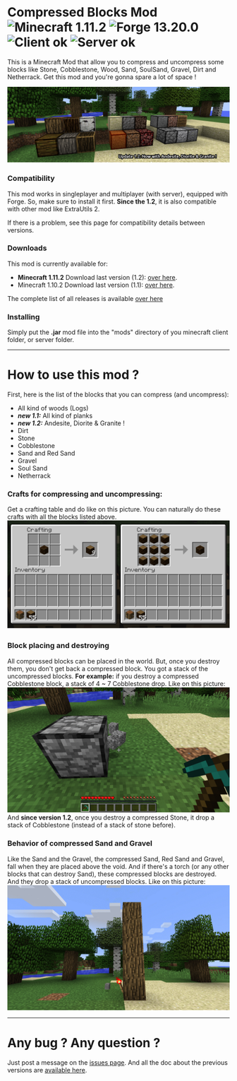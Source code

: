 # Compressed Blocks Mod ![Minecraft 1.11.2](https://img.shields.io/badge/minecraft-1.11.2-blue.svg) ![Forge 13.20.0](https://img.shields.io/badge/forge-13.20.0%2B-blue.svg) ![Client ok](https://img.shields.io/badge/client-ok-brightgreen.svg) ![Server ok](https://img.shields.io/badge/server-ok-brightgreen.svg)
This is a Minecraft Mod that allow you to compress and uncompress some blocks like Stone, Cobblestone, Wood, Sand, SoulSand, Gravel, Dirt and Netherrack. Get this mod and you're gonna spare a lot of space !

![Image](https://github.com//Joffrey4/CompressedBlocks/blob/master/docs/assets/images/blocks_8.png?raw=true)

### Compatibility
This mod works in singleplayer and multiplayer (with server), equipped with Forge. So, make sure to install it first. **Since the 1.2**, it is also compatible with other mod like ExtraUtils 2.

If there is a problem, see this page for compatibility details between versions.

### Downloads
This mod is currently available for:
- **Minecraft 1.11.2** Download last version (1.2): [over here](https://github.com/Joffrey4/CompressedBlocks/releases/tag/v1.11.2-1.2).
- Minecraft 1.10.2 Download last version (1.1): [over here](https://github.com/Joffrey4/CompressedBlocks/releases/tag/v1.10.2-1.1).

The complete list of all releases is available [over here](https://github.com/Joffrey4/CompressedBlocks/tags)

### Installing
Simply put the **.jar** mod file into the "mods" directory of you minecraft client folder, or server folder.

---
# How to use this mod ?
First, here is the list of the blocks that you can compress (and uncompress):
 - All kind of woods (Logs)
 - ***new 1.1:*** All kind of planks
 - ***new 1.2:*** Andesite, Diorite & Granite !
 - Dirt
 - Stone
 - Cobblestone
 - Sand and Red Sand
 - Gravel
 - Soul Sand
 - Netherrack
 
### Crafts for compressing and uncompressing:
Get a crafting table and do like on this picture. You can naturally do these crafts with all the blocks listed above.
![Image](https://github.com//Joffrey4/CompressedBlocks/blob/master/docs/assets/images/blocks_2.png?raw=true)

### Block placing and destroying
All compressed blocks can be placed in the world. But, once you destroy them, you don't get back a compressed block. You got a stack of the uncompressed blocks.
**For example:** if you destroy a compressed Cobblestone block, a stack of 4 ~ 7 Cobblestone drop. Like on this picture:
![Image](https://github.com//Joffrey4/CompressedBlocks/blob/master/docs/assets/images/blocks_4.gif?raw=true)
And **since version 1.2**, once you destroy a compressed Stone, it drop a stack of Cobblestone (instead of a stack of stone before).

### Behavior of compressed Sand and Gravel
Like the Sand and the Gravel, the compressed Sand, Red Sand and Gravel, fall when they are placed above the void. And if there's a torch (or any other blocks that can destroy Sand), these compressed blocks are destroyed. And they drop a stack of uncompressed blocks. Like on this picture:
![Image](https://github.com//Joffrey4/CompressedBlocks/blob/master/docs/assets/images/blocks_5.gif?raw=true)

---
# Any bug ? Any question ?
Just post a message on the [issues page](https://github.com/Joffrey4/CompressedBlocks/issues).
And all the doc about the previous versions are [available here](https://github.com/Joffrey4/CompressedBlocks/tree/master/docs/versions).

